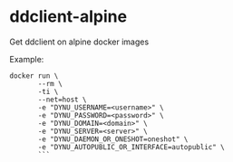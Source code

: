 # ddclient-alpine
Get ddclient on alpine docker images

Example:
```
docker run \
       --rm \
       -ti \
       --net=host \
       -e "DYNU_USERNAME=<username>" \
       -e "DYNU_PASSWORD=<password>" \
       -e "DYNU_DOMAIN=<domain>" \
       -e "DYNU_SERVER=<server>" \
       -e "DYNU_DAEMON_OR_ONESHOT=oneshot" \
       -e "DYNU_AUTOPUBLIC_OR_INTERFACE=autopublic" \
       ```
